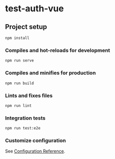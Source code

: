 # test-auth-vue

## Project setup
```
npm install
```

### Compiles and hot-reloads for development
```
npm run serve
```

### Compiles and minifies for production
```
npm run build
```

### Lints and fixes files
```
npm run lint
```

### Integration tests
```
npm run test:e2e
```

### Customize configuration
See [Configuration Reference](https://cli.vuejs.org/config/).
